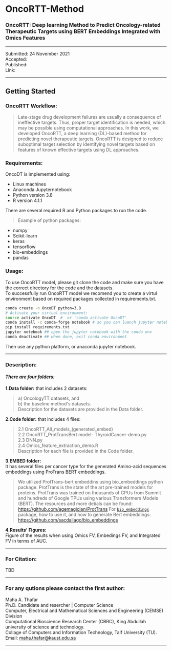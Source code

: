 # OncoRTT-Method
### OncoRTT: Deep learning Method to Predict Oncology-related Therapeutic Targets using BERT Embeddings Integrated with Omics Features

----------------------------------------------
Submitted: 24 November 2021\
Accepted:\
Published:\
Link:

--------------------------------------

## Getting Started

### OncoRTT Workflow:
> Late-stage drug development failures are usually a consequence of ineffective targets. Thus, proper target identification is needed, which may be possible using computational approaches. In this work, we developed OncoRTT, a deep learning (DL)-based method for predicting novel therapeutic targets. OncoRTT is designed to reduce suboptimal target selection by identifying novel targets based on features of known effective targets using DL approaches.


### Requirements:
OncoDT is implemented using:
- Linux machines
- Anaconda Jupyternotebook
- Python version 3.8
- R version 4.1.1

There are several required R and Python packages to run the code.
> Example of python packages:
- numpy
- Scikit-learn
- keras
- tensorflow
- bio-embeddings
- pandas

### Usage:
To use OncoRTT model, please git clone the code and make sure you have the correct directory for the code and the datasets.\
To successfully run OncoRTT model we recomend you to create a virtul environment
based on required packages collected in requirements.txt.
```bash
conda create -n OncoDT python=3.8
# Activate your virtual environment:
source activate OncoDT  #  or 'conda activate OncoDT'
conda install -c conda-forge notebook # so you can luanch jupyter notebook in this env 
pip install requirements.txt
jupyter notebook ## open the jupyter notebook with the conda env
conda deactivate ## when done, exit conda environment 
```
Then use any python platform, or anaconda jupyter notebook.

----

### Description:
#### *There are four folders:*

  **1.Data folder:** that includes 2 datasets:
  > a) OncologyTT datasets, and\
  > b) the baseline method's datasets.\
  > Description for the datasets are provided in the Data folder.
  
  **2.Code folder:** that includes 4 files:
  > 2.1 OncoRTT_All_models_(generated_embed)\
  > 2.2 OncoRTT_ProtTransBert model- ThyroidCancer-demo.py\
  > 2.3 DNN.py\
  > 2.4 Omics_feature_extraction_demo.R\
  Description for each file is provided in the Code folder.
     
  **3.EMBED folder:**\
  It has several files per cancer type for the generated Amino-acid sequences embeddings using ProTrans BERT embeddings.
  > We utilized ProtTrans-bert embeddins using bio_embeddings python package.
  > ProtTrans is the state of the art pre-trained models for proteins. ProtTrans was trained on thousands of GPUs from Summit and hundreds of Google TPUs using various Transformers Models (BERT). The resources and more detials can be found: https://github.com/agemagician/ProtTrans
  > For [`bio_embeddings`](https://github.com/sacdallago/bio_embeddings) package, how to use it, and how to generate Bert embeddings:
  > https://github.com/sacdallago/bio_embeddings
  
  **4.Results' Figures:**\
  Figure of the results when using Omics FV, Embedings FV, and Integrated FV in terms of AUC.

-----------------------------------------------
### For Citation:
TBD

--------------------------------------------------------------------
### For any qutions please contact the first author:

Maha A. Thafar \
Ph.D. Candidate and resercher | Computer Science\
Computer, Electrical and Mathematical Sciences and Engineering (CEMSE) Division\
Computational Bioscience Research Center (CBRC), King Abdullah university of science and technology.\
Collage of Computers and Information Technology, Taif University (TU).\
Email: maha.thafar@kaust.edu.sa

----
